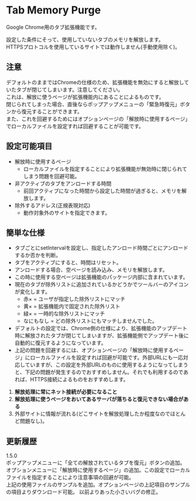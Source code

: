 ﻿# Tab Memory Purge
Google Chrome用のタブ拡張機能です。  

設定した条件にそって、使用していないタブのメモリを解放します。  
HTTPSプロトコルを使用しているサイトでは動作しません(手動使用除く)。

## 注意
デフォルトのままではChromeの仕様のため、拡張機能を無効にすると解放していたタブが閉じてしまいます。注意してください。  
これは、解放に使うページが拡張機能内にあることによるものです。  
閉じられてしまった場合、直後ならポップアップメニューの「緊急時復元」ボタンから復元することができます。  
また、これを回避するためにはオプションページの「解放時に使用するページ」でローカルファイルを設定すれば回避することが可能です。

## 設定可能項目
- 解放時に使用するページ
    - ローカルファイルを指定することにより拡張機能が無効時に閉じられてしまう問題を回避可能。
- 非アクティブのタブをアンロードする時間
    - 前回アクティブになった時間から設定した時間が過ぎると、メモリを解放します。
- 除外するアドレス(正規表現対応)
    - 動作対象外のサイトを指定できます。
    
## 簡単な仕様
- タブごとにsetIntervalを設定し、指定したアンロード時間ごとにアンロードするか否かを判断。
- タブをアクティブにすると、時間はリセット。
- アンロードする場合、空ページを読み込み、メモリを解放します。
- この時に使用する空ページは拡張機能のパッケージ内部に含まれています。
- 現在のタブが除外リストに追加されているかどうかでツールバーのアイコンが変化します。
    - 赤× = ユーザが指定した除外リストにマッチ
    - 黄× = 拡張機能内で固定された除外リスト
    - 緑× = 一時的な除外リストにマッチ
    - なにもなし = どの除外リストにもマッチしませんでした。
- デフォルトの設定では、Chrome側の仕様により、拡張機能のアップデート時に解放されたタブが閉じてしまいますが、拡張機能側でアップデート後に自動的に復元するようになっています。
- 上記の問題を回避するには、オプションページの「解放時に使用するページ」にローカルファイルを設定すれば回避が可能です。外部URLにも一応対応していますが、この設定を外部URLのものに使用するようになってしまうと、下記の問題が発生するのでおすすめしません。それでも利用するのであれば、HTTPS接続によるものをおすすめします。
 1. **解放処理に常にネット接続が必要になること**
 2. **解放処理に使うページをおいてあるサーバが落ちると復元できない場合がある**
 3. 外部サイトに情報が流れる(どこサイトを解放処理したか程度なのでほとんど問題なし)。

## 更新履歴
1.5.0  
ポップアップメニューに「全ての解放されているタブを復元」ボタンの追加。  
オプションメニューに「解放時に使用するぺージ」の追加。この設定でローカルファイルを指定することにより注意事項の回避が可能。  
上記の使用ファイルのサンプルを追加。オプションページの上記項目のサンプルの項目よりダウンロード可能。
以前よりあった小さいバグの修正。
